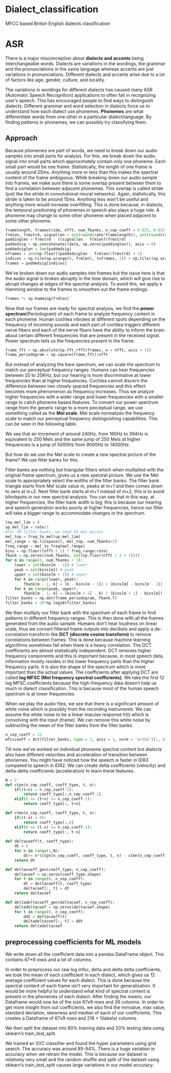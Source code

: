 # Dialect_classification
MFCC based British English dialects classification

# ASR
There is a major misconception about **dialects and accents** being interchangeable words. Dialects are variations in the wordings, the grammar and the pronunciations in the same language whereas accents are just variations in pronunciations. Different dialects and accents arise due to a lot of factors like age, gender, culture, and locality. 

The variations in wordings for different dialects has caused many ASR (Automatic Speech Recognition) applications to often fail in recognizing user’s speech. This has encouraged people to find ways to distinguish dialects. Different grammar and word selection in dialects force us to understand how each dialect use phonemes.  **Phonemes** are what differentiate words from one other in a particular dialect/language. By finding patterns in phonemes, we can possibly try classifying them. 

## Approach
Because phonemes are part of words, we need to break down our audio samples into small parts for analysis. For this, we break down the audio signal into small parts which approximately contain only one phoneme. Each small part would be one frame. Statistically, the length of one frame is usually around 25ms. Anything more or less than this makes the spectral content of the frame ambiguous. While breaking down our audio sample into frames, we make sure there is some overlap present between them to find a correlation between adjacent phonemes. This overlap is called stride (just like the stride in convolutional neural networks). Again, statistically, this stride is taken to be around 15ms. Anything less won’t be useful and anything more would increase overfitting. This is done because, in dialects, the temporal positioning of phonemes in speech also plays a huge role. A phoneme may change to some other phoneme when placed adjacent to some other phoneme. 

```py
framelength, framestride, nfft, num_fbanks, n_cep_coeff = 0.025, 0.015, 512, 40, 12
frmlen, frmstrd, signallen = int(round(rate*framelength)), int(round(rate*framestride)), len(data)
paddinglen = frmstrd - ((signallen - frmlen)%frmstrd)
paddedsig = np.concatenate((data, np.zeros(paddinglen)), axis = 0)
paddedsiglen = len(paddedsig)
nframes = int(np.floor((paddedsiglen - frmlen)/frmstrd) + 1)
indices = np.tile(np.arange(0, frmlen), (nframes, 1)) + np.tile((np.arange(0, nframes*frmstrd, frmstrd)), (frmlen, 1)).T
frames = paddedsig[indices]
```

We’ve broken down our audio samples into frames but the issue here is that the audio signal is broken abruptly in the time domain, which will give rise to abrupt changes at edges of the spectral analysis. To avoid this, we apply a Hamming window to the frames to smoothen out the frame endings. 

```py
frames *= np.hamming(frmlen)`
```

Now that our frames are ready for spectral analysis, we find the **power spectrum**(Periodogram) of each frame to analyze frequency content in each phoneme. 
Human cochlea vibrates at different spots depending on the frequency of incoming sounds and each part of cochlea triggers different nerve fibers and each of the nerve fibers have the ability to inform the brain about certain different frequencies that are present in the received signal.
Power spectrum tells us the frequencies present in the frame.

```py
frame_fft = np.absolute(np.fft.rfft(frames, n = nfft, axis = 1))
frame_periodogram = np.square(frame_fft)/nfft
```

But instead of analyzing the bare spectrum, we can scale the spectrum to match our perceptual frequency ranges. Humans can hear frequencies between 20 to 20KHz, but our hearing is more discriminative at lower frequencies than at higher frequencies. Cochlea cannot discern the difference between two closely spaced frequencies and this effect becomes more phenomenon as frequency increases. 
Thus we analyze higher frequencies with a wider range and lower frequencies with a smaller range to catch phoneme based features. 
To convert our power spectrum range from the generic range to a more perceptual range, we use something called as the **Mel scale**. Mel scale normalizes the frequency scale to match our perceptual frequency distinguishing capabilities. This can be seen in the following table. 

We see that an increment of around 240Hz, from 160Hz to 394Hz is equivalent to 250 Mels and the same jump of 250 Mels at higher frequencies is a jump of 5000Hz from 9000Hz to 14000Hz. 

But how do we use the Mel scale to create a new spectral picture of the frame? We use filter banks for this. 

Filter banks are nothing but triangular filters which when multiplied with the original frame spectrum, gives us a new spectral picture. We use the Mel scale to appropriately select the widths of the filter banks. The filter bank triangle starts from Mel scale value m, peaks at m+1 and then comes down to zero at m+2. Next filter bank starts at m+1 instead of m+2, this is to avoid blindspots in our new spectral analysis. You can see that in this way, at higher frequencies, the filter bank width is big, this is because our hearing and speech generation works poorly at higher frequencies, hence our filter will take a bigger range to accommodate changes in the spectrum. 

```py
low_mel_lim = 0
up_mel_lim = rate/2
#for 40 filter banks, we need 42 mel points
mel_top = freq_to_mel(up_mel_lim)
mel_range = np.linspace(0, mel_top, num_fbanks+2)
freq_range = mel_to_freq(mel_range)
bins = np.floor((nfft + 1) * freq_range/rate)
fbank = np.zeros((num_fbanks, int(np.floor(nfft / 2 + 1))))
for m in range(1, num_fbanks + 1):
    lower = int(bins[m - 1]) # lower
    peak = int(bins[m]) # peak
    upper = int(bins[m + 1]) # upper
    for k in range(lower, peak):
        fbank[m - 1, k] = (k - bins[m - 1]) / (bins[m] - bins[m - 1])
    for k in range(peak, upper):
        fbank[m - 1, k] = (bins[m + 1] - k) / (bins[m + 1] - bins[m])
filter_banks = np.dot(frame_periodogram, fbank.T)
filter_banks = 20*np.log10(filter_banks)
```


We then multiply our filter bank with the spectrum of each frame to find patterns in different frequency ranges. This is then done with all the frames generated from the audio sample. 
Humans don’t hear loudness on linear scale, thus we convert filtered frame outputs into decibels and apply a de-correlation transform like **DCT (discrete cosine transform)** to remove correlations between frames. This is done because machine learning algorithms sometimes fail when there is a heavy correlation. The DCT coefficients are almost statistically independent. DCT removes higher frequency components and this is important because, in most speech data, information mostly resides in the lower frequency parts than the higher frequency parts. It is also the shape of the spectrum which is more important than the actual values.
 The coefficients after applying DCT are called **log MFSC (Mel frequency spectral coefficients)**. We take the first 12 log MFSC coefficients because the high-frequency data doesn’t help us much in dialect classification. This is because most of the human speech spectrum is at lower frequencies. 

When we play the audio files, we see that there is a significant amount of white noise which is possibly from the recording instruments. We can assume the white noise to be a linear impulse response h(t) which is convolving with the input (frame). We can remove this white noise by subtracting the mean of the filter banks from the filter banks.  

```py
n_cep_coeff = 12
mfcccoeff = dct(filter_banks, type = 2, axis = 1, norm = 'ortho')[:, 0:(n_cep_coeff)]
```


Till now we’ve worked on individual phoneme spectral content but dialects also have different velocities and acceleration of transition between phonemes. You might have noticed how the speech is faster in IDR3 compared to speech in IDR2. We can create delta coefficients (velocity) and delta-delta coefficients (acceleration) to learn these features. 

```py
N = 2
def ctpn(n_cep_coeff, coeff_type, t, n):
    if((t+n) > n_cep_coeff-1):
        return coeff_type[:,n_cep_coeff-1]
    elif(0 <= (t+n) <= n_cep_coeff-1):
        return coeff_type[:, t+n]

def ctmn(n_cep_coeff, coeff_type, t, n):
    if((t-n) < 0):
        return coeff_type[:,0]
    elif(0 <= (t-n) <= n_cep_coeff-1):
        return coeff_type[:, t-n]  
    
def deltacoeff(t, coeff_type):
    dt = 0
    for n in range(1,N):
        dt+= n*(ctpn(n_cep_coeff, coeff_type, t, n) - ctmn(n_cep_coeff, coeff_type, t, n))/2*np.square(n)
    return dt

def deltacoeff_gen(coeff_type, n_cep_coeff):
    deltacoef = np.zeros(coeff_type.shape)
    for t in range(0, n_cep_coeff):
        dt = deltacoeff(t, coeff_type)
        deltacoef[:, t] = dt
    return deltacoef

def deltadeltacoeff_gen(deltacoef, n_cep_coeff):
    deltadeltacoef = np.zeros(deltacoef.shape)
    for t in range(0, n_cep_coeff):
        ddt = deltacoeff(t)
        deltadeltacoef[:, t] = ddt
    return deltadeltacoef
```
    

## preprocessing coefficients for ML models

We write down all the coefficient data into a pandas DataFrame object. 
This contains 67*9 rows and a lot of columns.

In order to preprocess our raw log mfsc, delta and delta delta coefficients, we took the mean of each coefficient in each dialect, which gives us 12 average coefficient values for each dialect. This is done because the spectral content of each frame isn’t very important for generalization. It would be more helpful to understand what kind of spectral content is present in the phonemes of each dialect.  After finding the means, our Dataframe would now be of the size 67x9 rows and 36 columns. In order to get more insight from out coefficients, we also find the minvalue, max value, standard deviation, skewness and median of each of our coefficients. This creates a Dataframe of 67x9 rows and 216 + 1(labels)  columns. 

We then split the dataset into 80% training data and 20% testing data using sklearn’s train_test_split.

We trained an SVC classifier and found the hyper parameters using grid search. The accuracy was around 85-94%. There is a huge variation in accuracy when we retrain the model. This is because our dataset is relatively very small and the random shuffle and split of the dataset using sklearn’s train_test_split causes large variations in our model accuracy.

